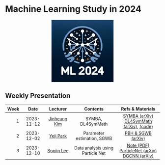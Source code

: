 # Machine Learning Study in 2024

<p align="center">
   <img src="./ML2024_logo.png" width=40%>
</p>

## Weekly Presentation

| Week |    Date    |                      Lecturer                      |            Contents             |                                                                                                                     Refs & Materials                                                                                                                     |
|-----:|:----------:|:--------------------------------------------------:|:-------------------------------:|:--------------------------------------------------------------------------------------------------------------------------------------------------------------------------------------------------------------------------------------------------------:|
|    1 | 2023-11-12 | [Jinheung Kim](https://github.com/jinheungkim1216) |        SYMBA, DL4SymMath        |                                      [SYMBA (arXiv)](https://arxiv.org/abs/2206.08901)<br>[DL4SymMath (arXiv)](https://arxiv.org/abs/1912.01412), [(code)](https://github.com/facebookresearch/SymbolicMathematics)                                      |
|    2 | 2023-12-02 |      [Yeji Park](https://github.com/hiilynn)       |   Parameter estimation, SGWB    |                                                                                                  [PBH & SGWB (arXiv)](https://arxiv.org/abs/2107.02181)                                                                                                  |
|    3 | 2023-12-10 |      [Soojin Lee](https://github.com/LSJ957)       | Data analysis using Particle Net | [Note (PDF)](https://www.dropbox.com/scl/fi/8j3lwe1lwmbp9zqs45c6q/dataanalysisusingParticleNet.pdf?rlkey=p60wuayi4otj4o17cjmvs2xim&dl=0)<br>[ParticleNet (arXiv)](https://arxiv.org/abs/1902.08570)<br>[DGCNN (arXiv)](https://arxiv.org/abs/1801.07829) |
